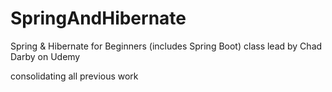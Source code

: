# SpringAndHibernate

Spring & Hibernate for Beginners (includes Spring Boot) class lead by Chad Darby on Udemy

consolidating all previous work
